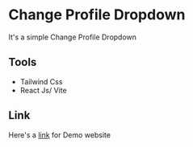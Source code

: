 # Change Profile Dropdown

It's a simple Change Profile Dropdown
## Tools

- Tailwind Css
- React Js/ Vite

## Link

Here's a [link]() for Demo website
